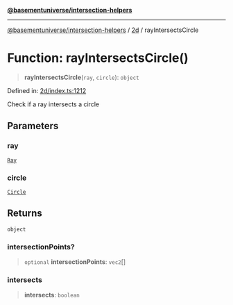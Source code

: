[**@basementuniverse/intersection-helpers**](../../README.md)

***

[@basementuniverse/intersection-helpers](../../README.md) / [2d](../README.md) / rayIntersectsCircle

# Function: rayIntersectsCircle()

> **rayIntersectsCircle**(`ray`, `circle`): `object`

Defined in: [2d/index.ts:1212](https://github.com/basementuniverse/intersection-helpers/blob/39011b43f2fd5dca5c24f1c152bb983bef87ec23/src/2d/index.ts#L1212)

Check if a ray intersects a circle

## Parameters

### ray

[`Ray`](../types/type-aliases/Ray.md)

### circle

[`Circle`](../types/type-aliases/Circle.md)

## Returns

`object`

### intersectionPoints?

> `optional` **intersectionPoints**: `vec2`[]

### intersects

> **intersects**: `boolean`
